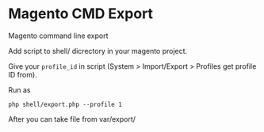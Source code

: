 # Magento CMD Export
Magento command line export

Add script to shell/ dicrectory in your magento project.

Give your ```profile_id``` in script (System > Import/Export > Profiles get profile ID from).

Run as 

```
php shell/export.php --profile 1
```

After you can take file from var/export/
